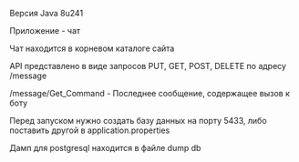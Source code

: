 Версия Java 8u241

Приложение - чат

Чат находится в корневом каталоге сайта

API представлено в виде запросов PUT, GET, POST, DELETE по адресу /message

/message/Get_Command - Последнее сообщение, содержащее вызов к боту

Перед запуском нужно создать базу данных на порту 5433, либо поставить другой в application.properties

Дамп для postgresql находится в файле dump db